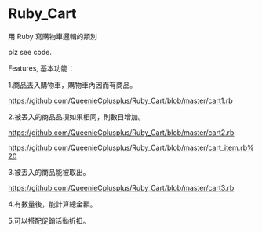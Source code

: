 # Ruby_Cart
用 Ruby 寫購物車邏輯的類別

plz see code.

Features, 基本功能：

1.商品丟入購物車，購物車內因而有商品。

  https://github.com/QueenieCplusplus/Ruby_Cart/blob/master/cart1.rb

2.被丟入的商品品項如果相同，則數目增加。

https://github.com/QueenieCplusplus/Ruby_Cart/blob/master/cart2.rb

https://github.com/QueenieCplusplus/Ruby_Cart/blob/master/cart_item.rb%20

3.被丟入的商品能被取出。

https://github.com/QueenieCplusplus/Ruby_Cart/blob/master/cart3.rb


4.有數量後，能計算總金額。 

5.可以搭配促銷活動折扣。


